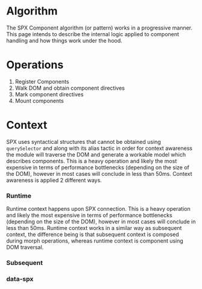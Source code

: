 # Algorithm

The SPX Component algorithm (or pattern) works in a progressive manner. This page intends to describe the internal logic applied to component handling and how things work under the hood.

# Operations

1. Register Components
2. Walk DOM and obtain component directives
3. Mark component directives
4. Mount components

# Context

SPX uses syntactical structures that cannot be obtained using `querySelector` and along with its alias tactic in order for context awareness the module will traverse the DOM and generate a workable model which describes components. This is a heavy operation and likely the most expensive in terms of performance bottlenecks (depending on the size of the DOM), however in most cases will conclude in less than 50ms. Context awareness is applied 2 different ways.

### Runtime

Runtime context happens upon SPX connection. This is a heavy operation and likely the most expensive in terms of performance bottlenecks (depending on the size of the DOM), however in most cases will conclude in less than 50ms. Runtime context works in a similar way as subsequent context, the difference being is that subsequent context is composed during morph operations, whereas runtime context is component using DOM traversal.

### Subsequent

### data-spx
